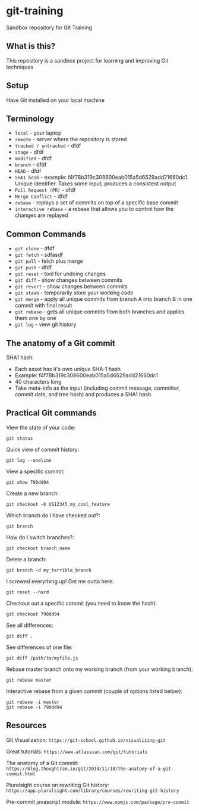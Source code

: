 # git-training

Sandbox repository for Git Training

## What is this?

This repository is a sandbox project for learning and improving Git techniques

## Setup

Have Git installed on your local machine

## Terminology

- `local` - your laptop
- `remote` - server where the repository is stored
- `tracked / untracked` - dfdf
- `stage` - dfdf
- `modified` - dfdf
- `branch` - dfdf
- `HEAD` - dfdf
- `SHA1 hash` - example: f4f78b319c308600eab015a5d6529add21660dc1. Unique identifier. Takes some input, produces a consistent output
- `Pull Request (PR)` - dfdf
- `Merge Conflict` - dfdf
- `rebase` - replays a set of commits on top of a specific base commit
- `interactive rebase` - a rebase that allows you to control how the changes are replayed

## Common Commands

- `git clone` - dfdf
- `git fetch` - sdfasdf
- `git pull` - fetch plus merge
- `git push` - dfdf
- `git reset` - tool for undoing changes
- `git diff` - show changes between commits
- `git revert` - show changes between commits
- `git stash` - temporarily store your working code
- `git merge` - apply all unique commits from branch A into branch B in one commit with final result
- `git rebase` - gets all unique commits from both branches and applies them one by one
- `git log` - view git history

## The anatomy of a Git commit

SHA1 hash:

- Each asset has it's own unique SHA-1 hash
- Example: f4f78b319c308600eab015a5d6529add21660dc1
- 40 characters long
- Take meta-info as the input (including commit message, committer, commit date, and tree hash) and produces a SHA1 hash

## Practical Git commands

View the state of your code:

```
git status
```

Quick view of commit history:

```
git log --oneline
```

View a specific commit:

```
git show 790dd94
```

Create a new branch:

```
git checkout -b US12345_my_cool_feature
```

Which branch do I have checked out?:

```
git branch
```

How do I switch branches?:

```
git checkout branch_name
```

Delete a branch:

```
git branch -d my_terrible_branch
```

I screwed everything up! Get me outta here:

```
git reset --hard
```

Checkout out a specific commit (you need to know the hash):

```
git checkout 790dd94
```

See all differences:

```
git diff .
```

See differences of one file:

```
git diff /path/to/myfile.js
```

Rebase master branch onto my working branch (from your working branch):

```
git rebase master
```

Interactive rebase from a given commit (couple of options listed below):

```
git rebase -i master
git rebase -i 790dd94
```

## Resources

Git Visualization: `https://git-school.github.io/visualizing-git`

Great tutorials: `https://www.atlassian.com/git/tutorials`

The anatomy of a Git commit: `https://blog.thoughtram.io/git/2014/11/18/the-anatomy-of-a-git-commit.html`

Pluralsight course on rewriting Git history: `https://app.pluralsight.com/library/courses/rewriting-git-history`

Pre-commit javascript module: `https://www.npmjs.com/package/pre-commit`